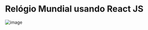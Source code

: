 # Relógio Mundial usando React JS

![image](https://github.com/user-attachments/assets/69112d63-b52b-4284-a8c3-7d3811a23aec)
